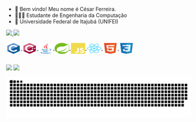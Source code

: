 - 👋 Bem vindo! Meu nome é César Ferreira.
- 👨🏼‍🎓 Estudante de Engenharia da Computação
- 🏫 Universidade Federal de Itajubá (UNIFEI)


 <div>
  <a href="https://github.com/cesar-casf">
  <img height="150em" src="https://github-readme-stats.vercel.app/api?username=cesar-casf&show_icons=true&theme=tokyonight&include_all_commits=true&count_private=true"/>
  <img height="150em" src="https://github-readme-stats.vercel.app/api/top-langs/?username=cesar-casf&layout=compact&langs_count=7&theme=tokyonight"/>
  </a>
</div>

<div style="display: inline_block"><br>
 <a href="https://github.com/cesar-casf">
  <img align="center" alt="C" height="30" width="40" src="https://raw.githubusercontent.com/devicons/devicon/master/icons/c/c-original.svg">
  <img align="center" alt="C++" height="30" width="40" src="https://raw.githubusercontent.com/devicons/devicon/master/icons/cplusplus/cplusplus-original.svg">
  <img align="center" alt="Java" height="30" width="40" src="https://raw.githubusercontent.com/devicons/devicon/master/icons/java/java-original.svg">
  <img align="center" alt="Spring" height="30" width="40" src="https://raw.githubusercontent.com/devicons/devicon/master/icons/spring/spring-original.svg">
  <img align="center" alt="Js" height="30" width="40" src="https://raw.githubusercontent.com/devicons/devicon/master/icons/javascript/javascript-plain.svg">
  <img align="center" alt="React" height="30" width="40" src="https://raw.githubusercontent.com/devicons/devicon/master/icons/react/react-original.svg">
  <img align="center" alt="HTML" height="30" width="40" src="https://raw.githubusercontent.com/devicons/devicon/master/icons/html5/html5-original.svg">
  <img align="center" alt="CSS" height="30" width="40" src="https://raw.githubusercontent.com/devicons/devicon/master/icons/css3/css3-original.svg">
 </a>
</div>

##

<div> 
  <a href="https://www.linkedin.com/in/cesar-augusto-santos-ferreira/" target="_blank"><img src="https://img.shields.io/badge/-LinkedIn-%230077B5?style=for-the-badge&logo=linkedin&logoColor=white" target="_blank"></a> 
  <a href = "mailto:cesar@inovags.com"><img src="https://img.shields.io/badge/-Gmail-%23333?style=for-the-badge&logo=gmail&logoColor=white" target="_blank"></a>

  ![Snake animation](https://github.com/cesar-casf/cesar-casf/blob/output/github-contribution-grid-snake.svg)

</div>
